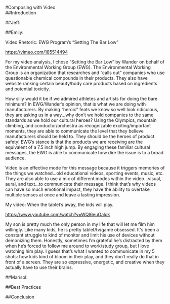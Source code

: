 #Composing with Video    
##Introduction
<!-- This section should be an overview of what the modality of video is and why the multimodal composer should be concerned with them. -->
##Jeff:
<!-- Jeff should revise his video rhetoric section into this area here -->
##Emily:

Video Rhetoric: EWG Program’s “Setting The Bar Low”
  
https://vimeo.com/185514494

For my video analysis, I chose “Setting the Bar Low” by Wander on behalf of the Environmental Working Group (EWG). The Environmental Working Group is an organization that researches and “calls out” companies who use questionable chemical compounds in their products. They also have website ranking certain beauty/body care products based on ingredients and potential toxicity. 
  

How silly would it be if we admired athletes and artists for doing the bare minimum? In EWG/Wander’s opinion, that is what we are doing with manufacturers. By making “heroic” feats we know so well look ridiculous, they are asking us in a way...why don’t we hold companies to the same standards as we hold our cultural heroes? Using the Olympics, mountain climbing, and conductor/orchestra as recognizable exciting/important moments, they are able to communicate the level that they believe manufacturers should be held to. They should be the heroes of product safety! EWG’s stance is that the products we are receiving are the equivalent of a 7.5 inch high jump. By engaging these familiar cultural messages, the EWG is able to communicate how dire the issue is to a broad audience.
  

Video is an effective mode for this message because it triggers memories of the things we watched...old educational videos, sporting events, music, etc. They are also able to use a mix of different modes within the video...visual, aural, and text...to communicate their message. I think that’s why videos can have so much emotional impact, they have the ability to overtake multiple senses at once and leave a lasting impression.
  

My video: When the tablet’s away, the kids will play.
  
https://www.youtube.com/watch?v=WQI6euOaldk

My son is pretty much the only person in my life that will let me film him willingly. Like many kids, he is pretty tablet/tv/game obsessed. It's been a constant struggle to kind of monitor and limit his use of devices without demonizing them. Honestly, sometimes I’m grateful he’s distracted by them when he’s forced to follow me around to work/study group, but I love watching him play. I guess that’s what I wanted to communicate in my 5 shots: how kids kind of bloom in their play, and they don’t really do that in front of a screen. They are so expressive, energetic, and creative when they actually have to use their brains.

<!-- Emily should revise her video rhetoric section into this area here -->
##Marisol:
<!-- Marisol should revise her video rhetoric section into this area here -->
##Best Practices
<!--Add a section on best practices here. -->
##Conclusion
<!-- This section should be a paragraph or two discussing what the reader should take away after reading this chapter. -->